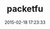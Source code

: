 ---
layout: post
title:  "packetfu"
repo:   "todb/packetfu"
date:   2015-02-18 17:23:33
gemurl: https://github.com/todb/packetfu
---